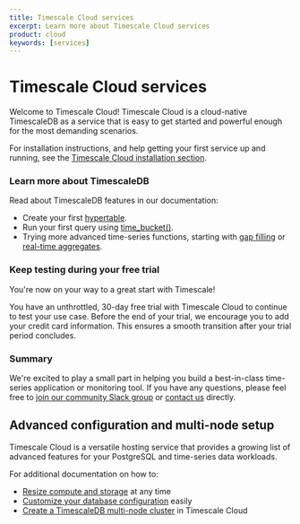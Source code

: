```yaml
---
title: Timescale Cloud services
excerpt: Learn more about Timescale Cloud services
product: cloud
keywords: [services]
---
```


# Timescale Cloud services

Welcome to Timescale Cloud! Timescale Cloud is a cloud-native TimescaleDB as a
service that is easy to get started and powerful enough for the most demanding
scenarios.

For installation instructions, and help getting your first service up and
running, see the [Timescale Cloud installation section][cloud-install].

### Learn more about TimescaleDB

Read about TimescaleDB features in our documentation:

*   Create your first [hypertable][hypertable-info].
*   Run your first query using [time_bucket()][time-bucket-info].
*   Trying more advanced time-series functions, starting with
    [gap filling][gap-filling-info] or [real-time aggregates][aggregates-info].

### Keep testing during your free trial

You're now on your way to a great start with Timescale!

You have an unthrottled, 30-day free trial with Timescale Cloud to
continue to test your use case. Before the end of your trial, we encourage you
to add your credit card information. This ensures a smooth transition after
your trial period concludes.

### Summary

We're excited to play a small part in helping you build a best-in-class
time-series application or monitoring tool. If you have any questions, please
feel free to [join our community Slack group][slack-info]
or [contact us][contact-timescale] directly.

## Advanced configuration and multi-node setup

Timescale Cloud is a versatile hosting service that provides a growing list of
advanced features for your PostgreSQL and time-series data workloads.

For additional documentation on how to:

*   [Resize compute and storage][resize] at any time
*   [Customize your database configuration][configuration] easily
*   [Create a TimescaleDB multi-node cluster][multi-node] in Timescale Cloud

[aggregates-info]: /getting-started/:currentVersion:/create-cagg
[cloud-install]: /install/:currentVersion:/installation-cloud/
[configuration]: /cloud/:currentVersion:/service-operations/database-parameters/customize-configuration/
[contact-timescale]: https://www.timescale.com/contact
[gap-filling-info]: /timescaledb/:currentVersion:/how-to-guides/query-data/advanced-analytic-queries#gap-filling
[hypertable-info]: /timescaledb/:currentVersion:/how-to-guides/hypertables
[multi-node]: /cloud/:currentVersion:/cloud-multi-node/
[resize]: /cloud/:currentVersion:/scaling-a-service/
[slack-info]: https://slack-login.timescale.com
[time-bucket-info]: /timescaledb/:currentVersion:/how-to-guides/query-data/advanced-analytic-queries#time-bucket
